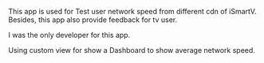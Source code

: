 This app is used for Test user network speed from different cdn of iSmartV. Besides, this app also provide feedback for tv user.

I was the only developer for this app.

Using custom view for show a Dashboard to show average network speed.